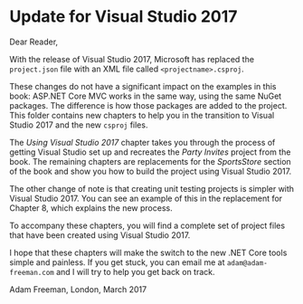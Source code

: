 # Update for Visual Studio 2017

Dear Reader,

With the release of Visual Studio 2017, Microsoft has replaced the `project.json` file with an XML file called `<projectname>.csproj`.

These changes do not have a significant impact on the examples in this book: ASP.NET Core MVC works in the same way, using the same NuGet packages. The difference is how those packages are added to the project.
This folder contains new chapters to help you in the transition to Visual Studio 2017 and the new `csproj` files.

The *Using Visual Studio 2017* chapter takes you through the process of getting Visual Studio set up and recreates the *Party Invites* project from the book. The remaining chapters are replacements for the *SportsStore* section of the book and show you how to build the project using Visual Studio 2017.

The other change of note is that creating unit testing projects is simpler with Visual Studio 2017. You can see an example of this in the replacement for Chapter 8, which explains the new process.

To accompany these chapters, you will find a complete set of project files that have been created using Visual Studio 2017.

I hope that these chapters will make the switch to the new .NET Core tools simple and painless. If you get stuck, you can email me at `adam@adam-freeman.com` and I will try to help you get back on track.

Adam Freeman, London, March 2017
